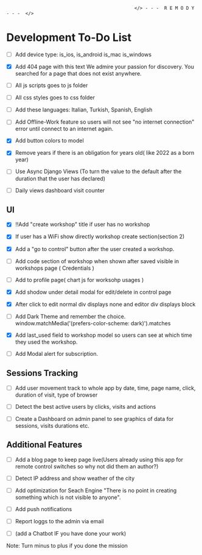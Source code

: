                                                    </> - - -  R E M O D Y  - - -  </> 


# Development To-Do List 
- [ ] Add device type:  is_ios, is_android is_mac is_windows

- [x] Add 404 page with this text We admire your passion for discovery. You searched for a page that does not exist anywhere.

- [ ] All js scripts goes to js folder
 
- [ ] All css styles goes to css folder

- [ ] Add these languages: Italian, Turkish, Spanish, English

- [ ] Add Offline-Work feature so users will not see "no internet connection" error until connect to an internet again.

- [x] Add button colors to model

- [x] Remove years if there is an obligation for years old( like 2022 as a born year)

- [ ] Use Async Django Views (To turn the value to the default after the duration that the user has declared)
 
- [ ] Daily views dashboard visit counter


 ## UI
- [x] !!Add "create workshop" title if user has no workshop

- [x] If user has a WiFi show directly workshop create section(section 2)

- [x] Add a "go to control" button after the user created a workshop. 

- [ ] Add code section of workshop when shown after saved visible in workshops page ( Credentials )

- [ ] Add to profile page( chart js for worksohp usages )

- [x] Add shodow under detail modal for edit/delete in control page

- [x] After click to edit normal div displays none and editor div displays block

- [ ] Add Dark Theme and remember the choice.
window.matchMedia('(prefers-color-scheme: dark)').matches

- [x] Add last_used field to workshop model so users can see at which time they used the workshop.

- [ ] Add Modal alert for subscription.

 ## Sessions Tracking

- [ ] Add user movement track to whole app by date, time, page name, click, duration of visit, type of browser

- [ ] Detect the best active users by clicks, visits and actions

- [ ] Create a Dashboard on admin panel to see graphics of data for sessions, visits durations etc.

## Additional Features
- [ ] Add a blog page to keep page live(Users already using this app for remote control switches so why not did them an author?)

- [ ] Detect IP address and show weather of the city

- [ ] Add optimization for Seach Engine "There is no point in creating something which is not visible to anyone".

- [ ] Add push notifications

- [ ] Report loggs to the admin via email

- [ ] (add a Chatbot IF you have done your work)


Note: Turn minus to plus if you done the mission
